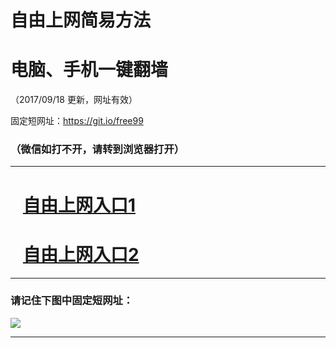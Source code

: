 ﻿# 自由上网简易方法

# 电脑、手机一键翻墙

（2017/09/18 更新，网址有效）

固定短网址：https://git.io/free99

### （微信如打不开，请转到浏览器打开）


***





# &nbsp;&nbsp; <a href="http://ft271614143.fwq-tz1005.info/fwqtz01.html?t=091800118514 " target="_blank">自由上网入口1</a>
# &nbsp;&nbsp; <a href="http://ft119965258.fwq-tz1006.info/fwqtz02.html?t=0918001577 " target="_blank">自由上网入口2</a>
***

### 请记住下图中固定短网址：

<img src="https://s3-us-west-2.amazonaws.com/fwq-1001/yjfq-20170905okok.png" /> 


***

